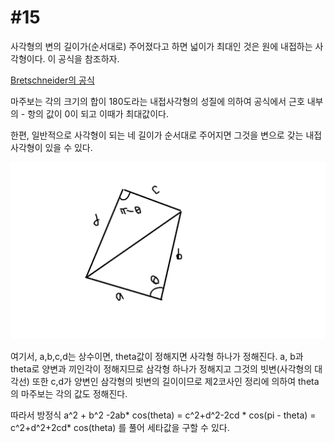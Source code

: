 # #15

사각형의 변의 길이가(순서대로) 주어졌다고 하면 넓이가 최대인 것은 원에 내접하는 사각형이다. 이 공식을 참조하자. 

[Bretschneider의 공식](https://en.wikipedia.org/wiki/Bretschneider%27s_formula)

마주보는 각의 크기의 합이 180도라는 내접사각형의 성질에 의하여 공식에서 근호 내부의 - 항의 값이 0이 되고 이때가 최대값이다.

한편, 일반적으로 사각형이 되는 네 길이가 순서대로 주어지면 그것을 변으로 갖는 내접사각형이 있을 수 있다.

![img](/imgs/15_1.png)

여기서, a,b,c,d는 상수이면, theta값이 정해지면 사각형 하나가 정해진다. a, b과 theta로 양변과 끼인각이 정해지므로 삼각형 하나가 정해지고
그것의 빗변(사각형의 대각선) 또한 c,d가 양변인 삼각형의 빗변의 길이이므로 제2코사인 정리에 의하여 theta의 마주보는 각의 값도 정해진다.

따라서 방정식
a^2 + b^2 -2ab* cos(theta) = c^2+d^2-2cd * cos(pi - theta) = c^2+d^2+2cd* cos(theta)
를 풀어 세타값을 구할 수 있다.
